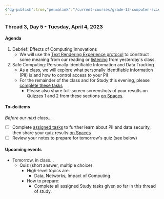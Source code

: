 ```yaml
---
{"dg-publish":true,"permalink":"/current-courses/grade-12-computer-science/thread-3/day-5/","dgHomeLink":false}
---
```


### Thread 3, Day 5 - Tuesday, April 4, 2023
#### Agenda

1. Debrief: Effects of Computing Innovations
	- We will use the [Text Rendering Experience protocol](https://www.schoolreforminitiative.org/download/the-text-rendering-experience/?wpdmdl=12645&refresh=642bf8bbe72b71680603323&open=1) to construct some meaning from our reading or [listening](https://99percentinvisible.org/episode/invisible-women/) from yesterday's class.
2. Safe Computing: Personally Identifiable Information and Data Tracking
	- As a class, we will explore what personally identifiable information (PII) is and how to control access to your PII
	- For the remainder of the class and for Study this evening, please [complete these tasks](https://drive.google.com/file/d/197pN-nKmYLiOQr-upeUz3bgymWmZw9g7/view?usp=share_link)
		- Please also share full-screen screenshots of your results on Quizzes 1 and 2 from these sections [on Spaces](https://ca.spacesedu.com/).
   
#### To-do items

*Before our next class...*

- [ ] Complete [assigned tasks](https://drive.google.com/file/d/197pN-nKmYLiOQr-upeUz3bgymWmZw9g7/view?usp=share_link) to further learn about PII and data security, then share your quiz results [on Spaces](https://ca.spacesedu.com/)
- [ ] Review your notes to prepare for tomorrow's quiz (see below)

#### Upcoming events

- Tomorrow, in class...
	- Quiz (short answer, multiple choice)
		- High-level topics are:
			- Data, Networks, Impact of Computing
		- How to prepare:
			- Complete all assigned Study tasks given so far in this thread of study.